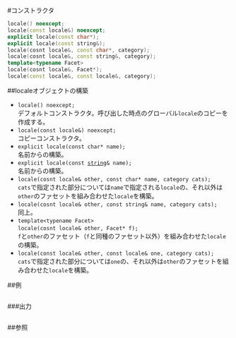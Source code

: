 #コンストラクタ
```cpp
locale() noexcept;
locale(const locale&) noexcept;
explicit locale(const char*);
explicit locale(const string&);
locale(cosnt locale&, const char*, category);
locale(cosnt locale&, const string&, category);
template<typename Facet>
locale(cosnt locale&, Facet*);
locale(const locale&, const locale&, category);
```

##localeオブジェクトの構築

- `locale() noexcept;`<br/>デフォルトコンストラクタ。呼び出した時点のグローバル`locale`のコピーを作成する。
- `locale(const locale&) noexcept;`<br/>コピーコンストラクタ。
- `explicit locale(const char* name);`<br/>名前からの構築。
- `explicit locale(const `[`string`](/reference/string/basic_string.md)`& name);`<br/>名前からの構築。
- `locale(cosnt locale& other, const char* name, category cats);`<br/>`cats`で指定された部分については`name`で指定される`locale`の、それ以外は`other`のファセットを組み合わせた`locale`を構築。
- `locale(cosnt locale& other, const string& name, category cats);`<br/>同上。
- `template<typename Facet>`<br/>`locale(cosnt locale& other, Facet* f);`<br/>`f`と`other`のファセット（`f`と同種のファセット以外）を組み合わせた`locale`の構築。
- `locale(const locale& other, const locale& one, category cats);`<br/>`cats`で指定された部分については`one`の、それ以外は`other`のファセットを組み合わせた`locale`を構築。


##例
```cpp
```

###出力
```
```

##参照
